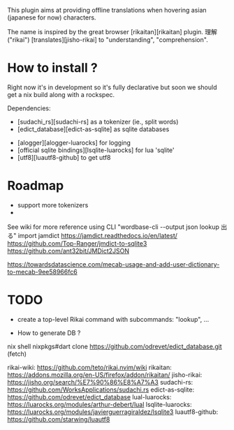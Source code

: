 
This plugin aims at providing offline translations when hovering asian (japanese for now) characters.

The name is inspired by the great browser [rikaitan][rikaitan] plugin.
理解 ("rikai") [translates][jisho-rikai] to "understanding", "comprehension".



# How to install ?

Right now it's in development so it's fully declarative but soon we should get a
nix build along with a rockspec.


Dependencies:
- [sudachi_rs][sudachi-rs] as a tokenizer (ie., split words)
- [edict_database][edict-as-sqlite] as sqlite databases
<!-- - [lual for logging][lual-luarocks] -->
- [alogger][alogger-luarocks] for logging
- [official sqlite bindings][lsqlite-luarocks] for lua 'sqlite'
- [utf8][luautf8-github] to get utf8

# Roadmap 

- support more tokenizers
- 
<!-- - jiten  -->
<!-- - wordbase  -->

<!-- Lua dependencies: -->

See wiki for more reference
using CLI   "wordbase-cli --output json lookup 出る"
import jamdict
https://jamdict.readthedocs.io/en/latest/
https://github.com/Top-Ranger/jmdict-to-sqlite3
https://github.com/ant32bit/JMDict2JSON

https://towardsdatascience.com/mecab-usage-and-add-user-dictionary-to-mecab-9ee58966fc6

# TODO 

- create a top-level Rikai command with subcommands: "lookup", ...


* How to generate DB ?

nix shell nixpkgs#dart
clone https://github.com/odrevet/edict_database.git (fetch)


rikai-wiki: https://github.com/teto/rikai.nvim/wiki
rikaitan: https://addons.mozilla.org/en-US/firefox/addon/rikaitan/
jisho-rikai: https://jisho.org/search/%E7%90%86%E8%A7%A3
sudachi-rs: https://github.com/WorksApplications/sudachi.rs
edict-as-sqlite: https://github.com/odrevet/edict_database
lual-luarocks: https://luarocks.org/modules/arthur-debert/lual
lsqlite-luarocks: https://luarocks.org/modules/javierguerragiraldez/lsqlite3
luautf8-github: https://github.com/starwing/luautf8
<!-- - [lsqlite3](https://luarocks.org/modules/javierguerragiraldez/lsqlite3) ? -->
<!-- - https://github.com/uga-rosa/utf8.nvim (last commit 2 years ago) -->

